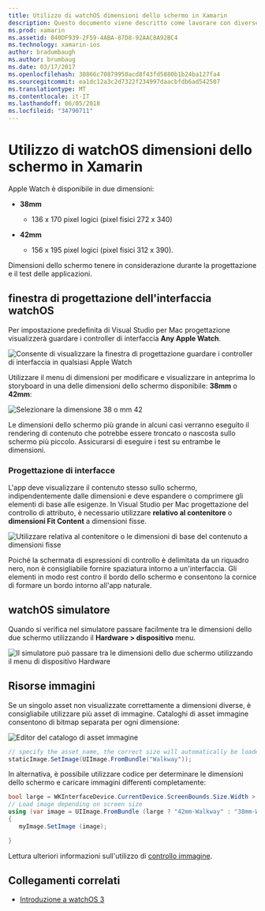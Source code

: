```yaml
---
title: Utilizzo di watchOS dimensioni dello schermo in Xamarin
description: Questo documento viene descritto come lavorare con diverse dimensioni dello schermo watchOS. Viene descritto il watchOS interfaccia Designer, watchOS simulatore e le risorse dell'immagine.
ms.prod: xamarin
ms.assetid: 840DF939-2F59-4ABA-87D8-92AAC8A92BC4
ms.technology: xamarin-ios
author: bradumbaugh
ms.author: brumbaug
ms.date: 03/17/2017
ms.openlocfilehash: 30866c70879950acd8f43fd5880b1b24ba127fa4
ms.sourcegitcommit: ea1dc12a3c2d7322f234997daacbfdb6ad542507
ms.translationtype: MT
ms.contentlocale: it-IT
ms.lasthandoff: 06/05/2018
ms.locfileid: "34790711"
---
```

# <a name="working-with-watchos-screen-sizes-in-xamarin"></a>Utilizzo di watchOS dimensioni dello schermo in Xamarin

Apple Watch è disponibile in due dimensioni:

- **38mm**
  - 136 x 170 pixel logici (pixel fisici 272 x 340)

- **42mm**
  - 156 x 195 pixel logici (pixel fisici 312 x 390).

Dimensioni dello schermo tenere in considerazione durante la progettazione e il test delle applicazioni.

## <a name="watchos-interface-designer"></a>finestra di progettazione dell'interfaccia watchOS

Per impostazione predefinita di Visual Studio per Mac progettazione visualizzerà guardare i controller di interfaccia **Any Apple Watch**.

![](screen-sizes-images/screen-any-sml.png "Consente di visualizzare la finestra di progettazione guardare i controller di interfaccia in qualsiasi Apple Watch")

Utilizzare il menu di dimensioni per modificare e visualizzare in anteprima lo storyboard in una delle dimensioni dello schermo disponibile: **38mm** o **42mm**:

![](screen-sizes-images/screen-menu-sml.png "Selezionare la dimensione 38 o mm 42")

Le dimensioni dello schermo più grande in alcuni casi verranno eseguito il rendering di contenuto che potrebbe essere troncato o nascosta sullo schermo più piccolo.
Assicurarsi di eseguire i test su entrambe le dimensioni.


### <a name="interface-design"></a>Progettazione di interfacce

L'app deve visualizzare il contenuto stesso sullo schermo, indipendentemente dalle dimensioni e deve espandere o comprimere gli elementi di base alle esigenze. In Visual Studio per Mac progettazione del controllo di attributo, è necessario utilizzare **relativo al contenitore** o **dimensioni Fit Content** a dimensioni fisse.

![](screen-sizes-images/sizeattributepanel-sml.png "Utilizzare relativa al contenitore o le dimensioni di base del contenuto a dimensioni fisse")

Poiché la schermata di espressioni di controllo è delimitata da un riquadro nero, non è consigliabile fornire spaziatura intorno a un'interfaccia. Gli elementi in modo rest contro il bordo dello schermo e consentono la cornice di formare un bordo intorno all'app naturale.


## <a name="watchos-simulator"></a>watchOS simulatore

Quando si verifica nel simulatore passare facilmente tra le dimensioni dello due schermo utilizzando il **Hardware > dispositivo** menu.

![](screen-sizes-images/simulator.png "Il simulatore può passare tra le dimensioni dello due schermo utilizzando il menu di dispositivo Hardware")


## <a name="image-resources"></a>Risorse immagini

Se un singolo asset non visualizzate correttamente a dimensioni diverse, è consigliabile utilizzare più asset di immagine. Cataloghi di asset immagine consentono di bitmap separata per ogni dimensione:

![](screen-sizes-images/images-xcassets.png "Editor del catalogo di asset immagine")

```csharp
// specify the asset name, the correct size will automatically be loaded
staticImage.SetImage(UIImage.FromBundle("Walkway"));
```

In alternativa, è possibile utilizzare codice per determinare le dimensioni dello schermo e caricare immagini differenti completamente:

```csharp
bool large = WKInterfaceDevice.CurrentDevice.ScreenBounds.Size.Width > 136.0;
// Load image depending on screen size
using (var image = UIImage.FromBundle (large ? "42mm-Walkway" : "38mm-Walkway"))
{
   myImage.SetImage (image);

}
```

Lettura ulteriori informazioni sull'utilizzo di [controllo immagine](~/ios/watchos/user-interface/image.md).



## <a name="related-links"></a>Collegamenti correlati

- [Introduzione a watchOS 3](~/ios/watchos/platform/introduction-to-watchos3/index.md)
